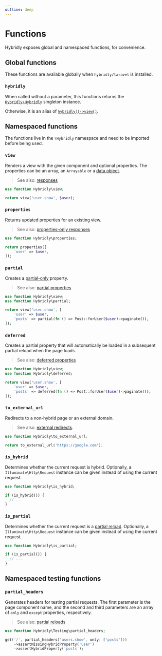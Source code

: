 ```yaml
---
outline: deep
---
```


# Functions

Hybridly exposes global and namespaced functions, for convenience.

## Global functions

These functions are available globally when `hybridly/laravel` is installed.

### `hybridly`

When called without a parameter, this functions returns the [`Hybridly\Hybridly`](./hybridly.md) singleton instance.

Otherwise, it is an alias of [`hybridly()->view()`](./hybridly.md#view).

## Namespaced functions

The functions live in the `\Hybridly` namespace and need to be imported before being used.

### `view`

Renders a view with the given component and optional properties. The properties can be an array, an `Arrayable` or a [data object](../../guide/typescript#data-objects).

> See also: [responses](../../guide/responses.md)

```php
use function Hybridly\view;

return view('user.show', $user);
```

### `properties`

Returns updated properties for an existing view.

> See also: [properties-only responses](../../guide/responses.md#updating-properties)

```php
use function Hybridly\properties;

return properties([
	'user' => $user,
]);
```

### `partial`

Creates a [partial-only](../../guide/partial-reloads.md#partial-only-properties) property.

> See also: [partial properties](../../guide/partial-reloads.md#partial-only-properties)

```php
use function Hybridly\view;
use function Hybridly\partial;

return view('user.show', [
    'user' => $user,
    'posts' => partial(fn () => Post::forUser($user)->paginate()),
]);
```

### `deferred`

Creates a partial property that will automatically be loaded in a subsequent partial reload when the page loads.

> See also: [deferred properties](../../guide/partial-reloads.md#deferred-properties)

```php
use function Hybridly\view;
use function Hybridly\deferred;

return view('user.show', [
    'user' => $user,
    'posts' => deferred(fn () => Post::forUser($user)->paginate()),
]);
```

### `to_external_url`

Redirects to a non-hybrid page or an external domain.

> See also: [external redirects](../../guide/responses.md#external-redirects).

```php
use function Hybridly\to_external_url;

return to_external_url('https://google.com');
```

### `is_hybrid`

Determines whether the current request is hybrid. Optionally, a `Illuminate\Http\Request` instance can be given instead of using the current request.

```php
use function Hybridly\is_hybrid;

if (is_hybrid()) {
  // ...
}
```

### `is_partial`

Determines whether the current request is a [partial reload](../../guide/partial-reloads.md). Optionally, a `Illuminate\Http\Request` instance can be given instead of using the current request.

```php
use function Hybridly\is_partial;

if (is_partial()) {
  // ...
}
```

## Namespaced testing functions

### `partial_headers`

Generates headers for testing partial requests. The first parameter is the page component name, and the second and third parameters are an array of `only` and `except` properties, respectively.

> See also: [partial reloads](../../guide/partial-reloads.md)

```php
use function Hybridly\Testing\partial_headers;

get('/', partial_headers('users.show', only: ['posts']))
    ->assertMissingHybridProperty('user')
    ->assertHybridProperty('posts');
```
